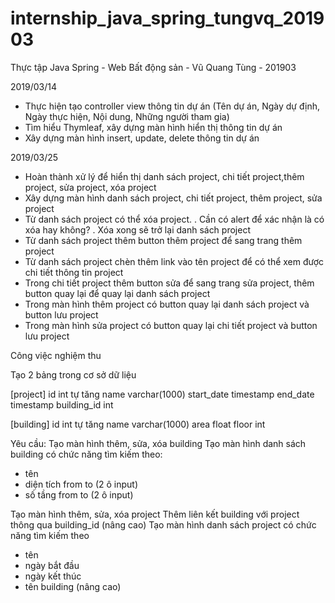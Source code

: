 # internship_java_spring_tungvq_201903
Thực tập Java Spring - Web Bất động sản - Vũ Quang Tùng - 201903

2019/03/14
+ Thực hiện tạo controller view thông tin dự án (Tên dự án, Ngày dự định, Ngày thực hiện, Nội dung, Những người tham gia)
+ Tìm hiểu Thymleaf, xây dựng màn hình hiển thị thông tin dự án
+ Xây dựng màn hình insert, update, delete thông tin dự án


2019/03/25
+ Hoàn thành xử lý để hiển thị danh sách project, chi tiết project,thêm project, sửa project, xóa project
+ Xây dựng màn hình danh sách project, chi tiết project, thêm project, sửa project
+ Từ danh sách project có thể xóa project. . Cần có alert để xác nhận là có xóa hay không? . Xóa xong sẽ trở lại danh sách project
+ Từ danh sách project thêm button thêm project để sang trang thêm project
+ Từ danh sách project chèn thêm link vào tên project để có thể xem được chi tiết thông tin project
+ Trong chi tiết project thêm button sửa để sang trang sửa project, thêm button quay lại để quay lại danh sách project
+ Trong màn hình thêm project có button quay lại danh sách project và button lưu project
+ Trong màn hình sửa project có button quay lại chi tiết project và button lưu project

Công việc nghiệm thu

Tạo 2 bảng trong cơ sở dữ liệu

[project]
id int tự tăng
name varchar(1000)
start_date timestamp
end_date timestamp
building_id int

[building]
id int tự tăng
name varchar(1000)
area float
floor int

Yêu cầu:
Tạo màn hình thêm, sửa, xóa building
Tạo màn hình danh sách building có chức năng tìm kiếm theo:
 + tên
 + diện tích from to (2 ô input)
 + số tầng from to (2 ô input)

Tạo màn hình thêm, sửa, xóa project
Thêm liên kết building với project thông qua building_id (nâng cao)
Tạo màn hình danh sách project có chức năng tìm kiếm theo 
 + tên
 + ngày bắt đầu
 + ngày kết thúc
 + tên building (nâng cao)

